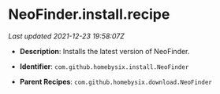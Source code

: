 # NeoFinder.install.recipe

_Last updated 2021-12-23 19:58:07Z_

- **Description**: Installs the latest version of NeoFinder.

- **Identifier**: `com.github.homebysix.install.NeoFinder`

- **Parent Recipes**: `com.github.homebysix.download.NeoFinder`